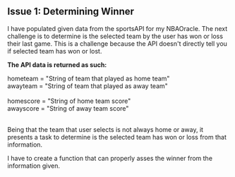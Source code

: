 ## Issue 1: Determining Winner

I have populated given data from the sportsAPI for my NBAOracle. The next challenge is to
determine is the selected team by the user has won or loss their last game. This is a challenge
because the API doesn't directly tell you if selected team has won or lost.

**The API data is returned as such:**

hometeam = "String of team that played as home team"</br>
awayteam = "String of team that played as away team"</br></br>
homescore = "String of home team score"</br>
awayscore = "String of away team score"</br></br>

Being that the team that user selects is not always home or away, it presents a task to determine is the selected team has won or loss from that information.

I have to create a function that can properly asses the winner from the information given.
